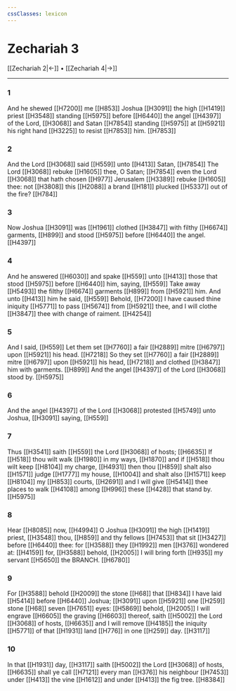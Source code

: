 ```yaml
---
cssClasses: lexicon
---
```

# Zechariah 3

[[Zechariah 2|←]] • [[Zechariah 4|→]]

---

### 1
And he shewed [[H7200]]  me [[H853]] Joshua [[H3091]] the high [[H1419]] priest [[H3548]] standing [[H5975]] before [[H6440]] the angel [[H4397]] of the Lord, [[H3068]] and Satan [[H7854]] standing [[H5975]] at [[H5921]] his right hand [[H3225]] to resist [[H7853]] him. [[H7853]]

### 2
And the Lord [[H3068]] said [[H559]] unto [[H413]] Satan, [[H7854]] The Lord [[H3068]] rebuke [[H1605]] thee, O Satan; [[H7854]] even the Lord [[H3068]] that hath chosen [[H977]] Jerusalem [[H3389]] rebuke [[H1605]] thee: not [[H3808]] this [[H2088]] a brand [[H181]] plucked [[H5337]] out of the fire? [[H784]]

### 3
Now Joshua [[H3091]] was [[H1961]] clothed [[H3847]] with filthy [[H6674]] garments, [[H899]] and stood [[H5975]] before [[H6440]] the angel. [[H4397]]

### 4
And he answered [[H6030]] and spake [[H559]] unto [[H413]] those that stood [[H5975]] before [[H6440]] him, saying, [[H559]] Take away [[H5493]] the filthy [[H6674]] garments [[H899]] from [[H5921]] him. And unto [[H413]] him he said, [[H559]] Behold, [[H7200]] I have caused thine iniquity [[H5771]] to pass [[H5674]] from [[H5921]] thee, and I will clothe [[H3847]] thee with change of raiment. [[H4254]]

### 5
And I said, [[H559]] Let them set [[H7760]] a fair [[H2889]] mitre [[H6797]] upon [[H5921]] his head. [[H7218]] So they set [[H7760]] a fair [[H2889]] mitre [[H6797]] upon [[H5921]] his head, [[H7218]] and clothed [[H3847]] him with garments. [[H899]] And the angel [[H4397]] of the Lord [[H3068]] stood by. [[H5975]]

### 6
And the angel [[H4397]] of the Lord [[H3068]] protested [[H5749]] unto Joshua, [[H3091]] saying, [[H559]]

### 7
Thus [[H3541]] saith [[H559]] the Lord [[H3068]] of hosts; [[H6635]] If [[H518]] thou wilt walk [[H1980]] in my ways, [[H1870]] and if [[H518]] thou wilt keep [[H8104]] my charge, [[H4931]] then thou [[H859]] shalt also [[H1571]] judge [[H1777]] my house, [[H1004]] and shalt also [[H1571]] keep [[H8104]]  my [[H853]] courts, [[H2691]] and I will give [[H5414]] thee places to walk [[H4108]] among [[H996]] these [[H428]] that stand by. [[H5975]]

### 8
Hear [[H8085]] now, [[H4994]] O Joshua [[H3091]] the high [[H1419]] priest, [[H3548]] thou, [[H859]] and thy fellows [[H7453]] that sit [[H3427]] before [[H6440]] thee: for [[H3588]] they [[H1992]] men [[H376]] wondered at: [[H4159]] for, [[H3588]] behold, [[H2005]] I will bring forth [[H935]] my servant [[H5650]] the BRANCH. [[H6780]]

### 9
For [[H3588]] behold [[H2009]] the stone [[H68]] that [[H834]] I have laid [[H5414]] before [[H6440]] Joshua; [[H3091]] upon [[H5921]] one [[H259]] stone [[H68]] seven [[H7651]] eyes: [[H5869]] behold, [[H2005]] I will engrave [[H6605]] the graving [[H6603]] thereof, saith [[H5002]] the Lord [[H3068]] of hosts, [[H6635]] and I will remove [[H4185]] the iniquity [[H5771]] of that [[H1931]] land [[H776]] in one [[H259]] day. [[H3117]]

### 10
In that [[H1931]] day, [[H3117]] saith [[H5002]] the Lord [[H3068]] of hosts, [[H6635]] shall ye call [[H7121]] every man [[H376]] his neighbour [[H7453]] under [[H413]] the vine [[H1612]] and under [[H413]] the fig tree. [[H8384]]